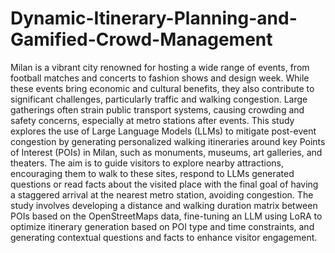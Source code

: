 # Dynamic-Itinerary-Planning-and-Gamified-Crowd-Management

Milan is a vibrant city renowned for hosting a wide range of events, from football matches and concerts to fashion shows and design week. While these events bring economic and cultural benefits, they also contribute to significant challenges, particularly traffic and walking congestion. Large gatherings often strain public transport systems, causing crowding and safety concerns, especially at metro stations after events.
This study explores the use of Large Language Models (LLMs) to mitigate post-event congestion by generating personalized walking itineraries around key Points of Interest (POIs) in Milan, such as monuments, museums, art galleries, and theaters. The aim is to guide visitors to explore nearby attractions, encouraging them to walk to these sites, respond to LLMs generated questions or read facts about the visited place with the final goal of having a staggered arrival at the nearest metro station, avoiding congestion. The study involves developing a distance and walking duration matrix between POIs based on the OpenStreetMaps data, fine-tuning an LLM using LoRA to optimize itinerary generation based on POI type and time constraints, and generating contextual questions and facts to enhance visitor engagement.
